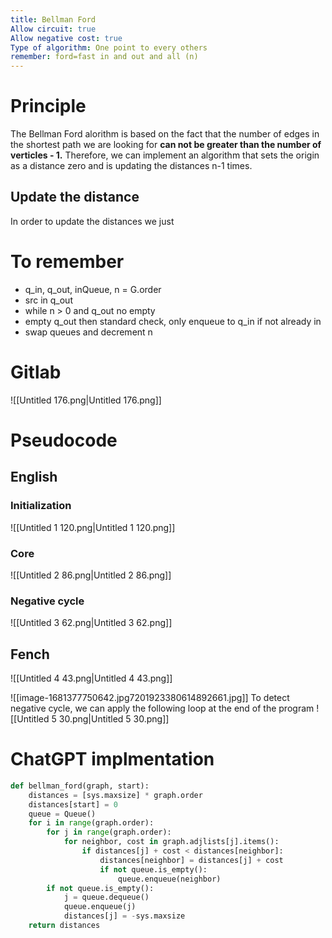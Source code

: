 ```yaml
---
title: Bellman Ford
Allow circuit: true
Allow negative cost: true
Type of algorithm: One point to every others
remember: ford=fast in and out and all (n)
---
```

# Principle
The Bellman Ford alorithm is based on the fact that the number of edges in the shortest path we are looking for **can not be greater than the number of verticles - 1.**
Therefore, we can implement an algorithm that sets the origin as a distance zero and is updating the distances n-1 times.
## Update the distance
In order to update the distances we just
  
# To remember
- q_in, q_out, inQueue, n = G.order
- src in q_out
- while n > 0 and q_out no empty
- empty q_out then standard check, only enqueue to q_in if not already in
- swap queues and decrement n
  
# Gitlab
![[Untitled 176.png|Untitled 176.png]]
# Pseudocode
## English
### Initialization
![[Untitled 1 120.png|Untitled 1 120.png]]
### Core
![[Untitled 2 86.png|Untitled 2 86.png]]
### Negative cycle
![[Untitled 3 62.png|Untitled 3 62.png]]
  
## Fench
![[Untitled 4 43.png|Untitled 4 43.png]]
  
![[image-1681377750642.jpg7201923380614892661.jpg]]
To detect negative cycle, we can apply the following loop at the end of the program
![[Untitled 5 30.png|Untitled 5 30.png]]
  
# ChatGPT implmentation
```Python
def bellman_ford(graph, start):
    distances = [sys.maxsize] * graph.order
    distances[start] = 0
    queue = Queue()
    for i in range(graph.order):
        for j in range(graph.order):
            for neighbor, cost in graph.adjlists[j].items():
                if distances[j] + cost < distances[neighbor]:
                    distances[neighbor] = distances[j] + cost
                    if not queue.is_empty():
                        queue.enqueue(neighbor)
        if not queue.is_empty():
            j = queue.dequeue()
            queue.enqueue(j)
            distances[j] = -sys.maxsize
    return distances
```